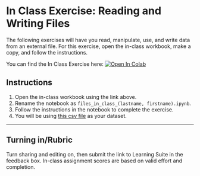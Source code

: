 # In Class Exercise: Reading and Writing Files

The following exercises will have you read, manipulate, use, and write data from an external file. For this exercise, open the in-class workbook, make a copy, and follow the instructions.

You can find the In Class Exercise here:
<a href="https://colab.research.google.com/drive/1VKZB-n_ZMAtr7NncC0ewIb5z3qbwaA33#scrollTo=1A9UmB6ZfvcY" target="_blank"><img src="https://colab.research.google.com/assets/colab-badge.svg" alt="Open In Colab"/></a>

## Instructions
1. Open the in-class workbook using the link above.
2. Rename the notebook as `files_in_class_(lastname, firstname).ipynb`.
3. Follow the instructions in the notebook to complete the exercise.
4. You will be using [this csv file]() as your dataset.


---

## Turning in/Rubric
Turn sharing and editing on, then submit the link to Learning Suite in the feedback box. In-class assignment scores are based on valid effort and completion.
